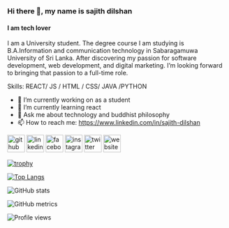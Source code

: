 ### Hi there 👋, my name is sajith dilshan
#### I am tech lover
I am a University student. The degree course I am studying is B.A.Information and communication technology in Sabaragamuwa University of Sri Lanka. After discovering my passion for software development, web development, and digital marketing. I’m looking forward to bringing that passion to a full-time role.

Skills: REACT/ JS / HTML / CSS/ JAVA /PYTHON

- 🔭 I’m currently working on as a student 
- 🌱 I’m currently learning react 
- 💬 Ask me about technology and buddhist philosophy 
- 📫 How to reach me: https://www.linkedin.com/in/sajith-dilshan 


[<img src='https://cdn.jsdelivr.net/npm/simple-icons@3.0.1/icons/github.svg' alt='github' height='40'>](https://github.com/https://github.com/Sajith-Dilshan)  [<img src='https://cdn.jsdelivr.net/npm/simple-icons@3.0.1/icons/linkedin.svg' alt='linkedin' height='40'>](https://www.linkedin.com/in/https://www.linkedin.com/in/sajith-dilshan/)  [<img src='https://cdn.jsdelivr.net/npm/simple-icons@3.0.1/icons/facebook.svg' alt='facebook' height='40'>](https://www.facebook.com/https://www.facebook.com/sajith.dilshan.378/)  [<img src='https://cdn.jsdelivr.net/npm/simple-icons@3.0.1/icons/instagram.svg' alt='instagram' height='40'>](https://www.instagram.com/https://www.instagram.com/sajithd_dilshan/)  [<img src='https://cdn.jsdelivr.net/npm/simple-icons@3.0.1/icons/twitter.svg' alt='twitter' height='40'>](https://twitter.com/https://twitter.com/sajithd7)  [<img src='https://cdn.jsdelivr.net/npm/simple-icons@3.0.1/icons/icloud.svg' alt='website' height='40'>](https://ruvitha.blogspot.com/)  

[![trophy](https://github-profile-trophy.vercel.app/?username=https://github.com/Sajith-Dilshan)](https://github.com/ryo-ma/github-profile-trophy)

[![Top Langs](https://github-readme-stats.vercel.app/api/top-langs/?username=https://github.com/Sajith-Dilshan)](https://github.com/anuraghazra/github-readme-stats)

![GitHub stats](https://github-readme-stats.vercel.app/api?username=https://github.com/Sajith-Dilshan&show_icons=true&count_private=true)  

![GitHub metrics](https://metrics.lecoq.io/https://github.com/Sajith-Dilshan)  

![Profile views](https://gpvc.arturio.dev/https://github.com/Sajith-Dilshan)  
